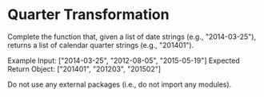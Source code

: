 # Quarter Transformation
Complete the function that, given a list of date strings (e.g., "2014-03-25"), returns a list of calendar quarter strings (e.g., "201401").

Example Input: ["2014-03-25", "2012-08-05", "2015-05-19"]
Expected Return Object: ["201401", "201203", "201502"]

Do not use any external packages (i.e., do not import any modules).
